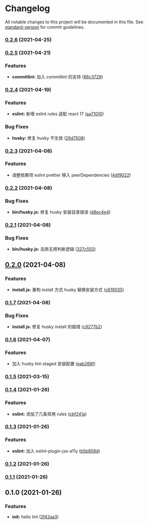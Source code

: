 # Changelog

All notable changes to this project will be documented in this file. See [standard-version](https://github.com/conventional-changelog/standard-version) for commit guidelines.

### [0.2.6](https://github.com/chenyueban/lint/compare/v0.2.5...v0.2.6) (2021-04-25)

### [0.2.5](https://github.com/chenyueban/lint/compare/v0.2.4...v0.2.5) (2021-04-21)

### Features

- **commitlint:** 加入 commitlint 的支持 ([86c3729](https://github.com/chenyueban/lint/commit/86c372974ed346b042b12680f651e0926f559c85))

### [0.2.4](https://github.com/chenyueban/lint/compare/v0.2.3...v0.2.4) (2021-04-19)

### Features

- **eslint:** 新增 eslint rules 适配 react 17 ([aa71010](https://github.com/chenyueban/lint/commit/aa71010fac1ba1eb07a112f2504cc73255ac6a5c))

### Bug Fixes

- **husky:** 修复 husky 不生效 ([29d7508](https://github.com/chenyueban/lint/commit/29d750826ff24f7fbd0737433aa5f0db38cbb239))

### [0.2.3](https://github.com/chenyueban/lint/compare/v0.2.2...v0.2.3) (2021-04-08)

### Features

- 调整依赖项 eslint prettier 移入 peerDependencies ([4df9022](https://github.com/chenyueban/lint/commit/4df90224086bb7cbc052e26d48a8a61a0f22da65))

### [0.2.2](https://github.com/chenyueban/lint/compare/v0.2.1...v0.2.2) (2021-04-08)

### Bug Fixes

- **bin/husky.js:** 修复 husky 安装目录错误 ([d8ec4e4](https://github.com/chenyueban/lint/commit/d8ec4e4d789882853e71dfeac2d668f689009625))

### [0.2.1](https://github.com/chenyueban/lint/compare/v0.2.0...v0.2.1) (2021-04-08)

### Bug Fixes

- **bin/husky.js:** 去除无用判断逻辑 ([327c555](https://github.com/chenyueban/lint/commit/327c555a020987f3c2452b36d22ee97e12fdcb66))

## [0.2.0](https://github.com/chenyueban/lint/compare/v0.1.7...v0.2.0) (2021-04-08)

### Features

- **install.js:** 重构 install 方式 husky 替换安装方式 ([c619035](https://github.com/chenyueban/lint/commit/c61903520eaf4b00c7b09b3695ddd867a59d5954))

### [0.1.7](https://github.com/chenyueban/lint/compare/v0.1.6...v0.1.7) (2021-04-08)

### Bug Fixes

- **install.js:** 修复 husky install 的报错 ([c9277b2](https://github.com/chenyueban/lint/commit/c9277b286345c00742a4350e5f2b844c1e8c42ae))

### [0.1.6](https://github.com/chenyueban/lint/compare/v0.1.5...v0.1.6) (2021-04-07)

### Features

- 加入 husky lint-staged 安装配置 ([eab268f](https://github.com/chenyueban/lint/commit/eab268f725d822791b6fc4bff4ac6795ac9e5b26))

### [0.1.5](https://github.com/chenyueban/lint/compare/v0.1.4...v0.1.5) (2021-03-15)

### [0.1.4](https://github.com/chenyueban/lint/compare/v0.1.3...v0.1.4) (2021-01-26)

### Features

- **eslint:** 添加了几条常用 rules ([cbf241a](https://github.com/chenyueban/lint/commit/cbf241a81f28f9c9b8e8a3875e353ef3162c5141))

### [0.1.3](https://github.com/chenyueban/lint/compare/v0.1.2...v0.1.3) (2021-01-26)

### Features

- **eslint:** 加入 eslint-plugin-jsx-a11y ([b5b858d](https://github.com/chenyueban/lint/commit/b5b858d18dea7ff6e652a2b251d265644d2a878f))

### [0.1.2](https://github.com/chenyueban/lint/compare/v0.1.1...v0.1.2) (2021-01-26)

### [0.1.1](https://github.com/chenyueban/lint/compare/v0.1.0...v0.1.1) (2021-01-26)

## 0.1.0 (2021-01-26)

### Features

- **init:** hello lint ([2f42aa3](https://github.com/chenyueban/lint/commit/2f42aa35a1a5daed75da4c9eac50ff1fe89d0935))
